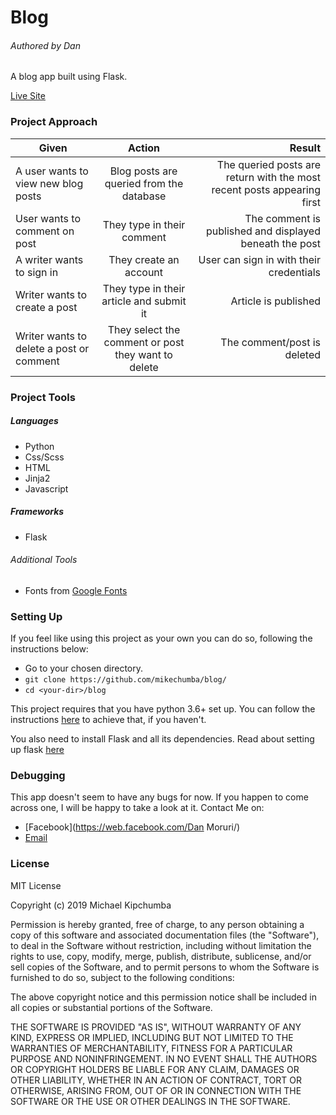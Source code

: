 # Blog

###### Authored by Dan

A blog app built using Flask.

[Live Site]('https://kakimasu.herokuapp.com/')

### Project Approach
   
| Given       | Action       | Result  |
| ------------- |:-------------:| -----:|
| A user wants to view new blog posts | Blog posts are queried from the database | The queried posts are return with the most recent posts appearing first |
| User wants to comment on post | They type in their comment | The comment is published and displayed beneath the post |
| A writer wants to sign in | They create an account | User can sign in with their credentials |
| Writer wants to create a post | They type in their article and submit it | Article is published |
| Writer wants to delete a post or comment | They select the comment or post they want to delete | The comment/post is deleted |

### Project Tools

##### Languages

- Python
- Css/Scss
- HTML
- Jinja2
- Javascript

##### Frameworks

- Flask

###### Additional Tools

- Fonts from [Google Fonts]('fonts.google.com')

### Setting Up

If you feel like using this project as your own you can do so, following the instructions below:

   - Go to your chosen directory.
   - `git clone https://github.com/mikechumba/blog/`
   - `cd <your-dir>/blog`

This project requires that you have python 3.6+ set up. You can follow the instructions [here]('realpython.com/installing-python/') to achieve that, if you haven't.

You also need to install Flask and all its dependencies. Read about setting up flask [here]('flask.pocoo.org/docs/1.0/installation/')

### Debugging

This app doesn't seem to have any bugs for now. If you happen to come across one, I will be happy to take a look at it. Contact Me on:

- [Facebook](https://web.facebook.com/Dan Moruri/)
- [Email](dancunmanyinsait@gmail.com)

### License 

MIT License

Copyright (c) 2019 Michael Kipchumba

Permission is hereby granted, free of charge, to any person obtaining a copy
of this software and associated documentation files (the "Software"), to deal
in the Software without restriction, including without limitation the rights
to use, copy, modify, merge, publish, distribute, sublicense, and/or sell
copies of the Software, and to permit persons to whom the Software is
furnished to do so, subject to the following conditions:

The above copyright notice and this permission notice shall be included in all
copies or substantial portions of the Software.

THE SOFTWARE IS PROVIDED "AS IS", WITHOUT WARRANTY OF ANY KIND, EXPRESS OR
IMPLIED, INCLUDING BUT NOT LIMITED TO THE WARRANTIES OF MERCHANTABILITY,
FITNESS FOR A PARTICULAR PURPOSE AND NONINFRINGEMENT. IN NO EVENT SHALL THE
AUTHORS OR COPYRIGHT HOLDERS BE LIABLE FOR ANY CLAIM, DAMAGES OR OTHER
LIABILITY, WHETHER IN AN ACTION OF CONTRACT, TORT OR OTHERWISE, ARISING FROM,
OUT OF OR IN CONNECTION WITH THE SOFTWARE OR THE USE OR OTHER DEALINGS IN THE
SOFTWARE.
